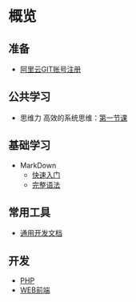 # 概览

## 准备
- [阿里云GIT账号注册](/prepare/aliyun-code.md)

## 公共学习
- 思维力 高效的系统思维：[第一节课](https://st.h5.xiaoe-tech.com/st/2D3fz3s5Q)

## 基础学习
- MarkDown
    - [快速入门](http://wowubuntu.com/markdown/basic.html)
    - [完整语法](http://wowubuntu.com/markdown/index.html)

## 常用工具
- [通用开发文档]()

## 开发
- [PHP](/php/README.md)
- [WEB前端](/web/README.md)